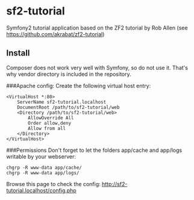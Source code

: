 sf2-tutorial
============

Symfony2 tutorial application based on the ZF2 tutorial by Rob Allen (see https://github.com/akrabat/zf2-tutorial)

Install
-------
Composer does not work very well with Symfony, so do not use it. That's why vendor directory is included 
in the repository.

###Apache config:
Create the following virtual host entry:

    <VirtualHost *:80>
        ServerName sf2-tutorial.localhost
        DocumentRoot /path/to/sf2-tutorial/web
        <Directory /path/to/sf2-tutorial/web>
            AllowOverride All
            Order allow,deny
            Allow from all
        </Directory>
    </VirtualHost>

###Permissions
Don't forget to let the folders app/cache and app/logs writable by your webserver:

    chgrp -R www-data app/cache/
    chgrp -R www-data app/logs/

Browse this page to check the config: http://sf2-tutorial.localhost/config.php
